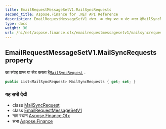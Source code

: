 ```yaml
---
title: EmailRequestMessageSetV1.MailSyncRequests
second_title: Aspose.Finance for .NET API Reference
description: EmailRequestMessageSetV1 संपत्त. क संग्रह प्रप्त य सेट करत हैMailSyncRequest .
type: docs
weight: 30
url: /hi/net/aspose.finance.ofx/emailrequestmessagesetv1/mailsyncrequests/
---
```

## EmailRequestMessageSetV1.MailSyncRequests property

का संग्रह प्राप्त या सेट करता है[`MailSyncRequest`](../../../aspose.finance.ofx.email/mailsyncrequest/) .

```csharp
public List<MailSyncRequest> MailSyncRequests { get; set; }
```

### यह सभी देखें

* class [MailSyncRequest](../../../aspose.finance.ofx.email/mailsyncrequest/)
* class [EmailRequestMessageSetV1](../)
* नाम स्थान [Aspose.Finance.Ofx](../../emailrequestmessagesetv1/)
* सभा [Aspose.Finance](../../../)



